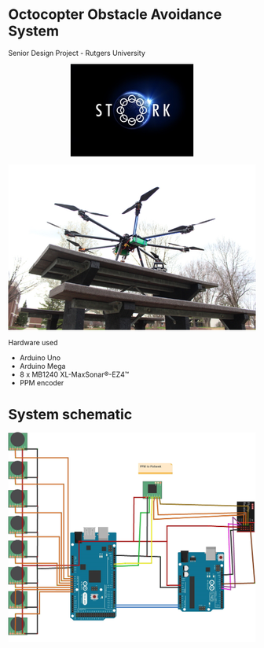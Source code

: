 # Octocopter Obstacle Avoidance System

Senior Design Project - Rutgers University

<p align="center">
  <img src = "https://github.com/pv9/Octocopter-Obstacle-Avoidance-System/blob/master/STORK.jpg" />
</p>

<p align="center">
  <img src = "https://github.com/pv9/Octocopter-Obstacle-Avoidance-System/blob/master/Drone.jpg" />
</p>

Hardware used
- Arduino Uno
- Arduino Mega
- 8 x MB1240 XL-MaxSonar®-EZ4™
- PPM encoder

# System schematic

![alt tag](https://github.com/pv9/Octocopter-Obstacle-Avoidance-System/blob/master/SystemSchematic.jpg)
